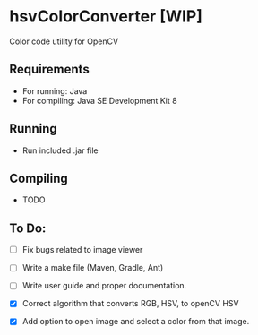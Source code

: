 # hsvColorConverter [WIP]
Color code utility for OpenCV


## Requirements
 - For running: Java
 - For compiling: Java SE Development Kit 8
 
## Running
 - Run included .jar file
 
## Compiling
 - TODO

## To Do:
 - [ ] Fix bugs related to image viewer
 - [ ] Write a make file (Maven, Gradle, Ant)
 - [ ] Write user guide and proper documentation. 
 - [X] Correct algorithm that converts RGB, HSV, to openCV HSV
 - [X] Add option to open image and select a color from that image.
 